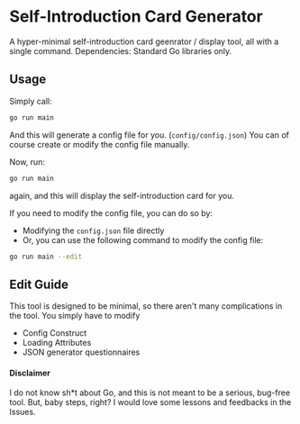 # Self-Introduction Card Generator

A hyper-minimal self-introduction card geenrator / display tool, all with a single command.
Dependencies: Standard Go libraries only.

## Usage

Simply call:

```bash
go run main
```

And this will generate a config file for you. (`config/config.json`)
You can of course create or modify the config file manually.

Now, run:

```bash
go run main
```

again, and this will display the self-introduction card for you.

If you need to modify the config file, you can do so by:

- Modifying the `config.json` file directly
- Or, you can use the following command to modify the config file:

```bash
go run main --edit
```

## Edit Guide

This tool is designed to be minimal, so there aren't many complications in the tool.
You simply have to modify

- Config Construct
- Loading Attributes
- JSON generator questionnaires



#### Disclaimer
I do not know sh*t about Go, and this is not meant to be a serious, bug-free tool.
But, baby steps, right?
I would love some lessons and feedbacks in the Issues.
